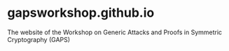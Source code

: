 # gapsworkshop.github.io
The website of the Workshop on Generic Attacks and Proofs in Symmetric Cryptography (GAPS)
